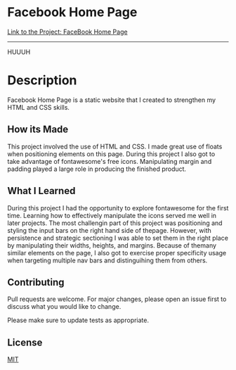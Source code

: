 # Facebook Home Page
[Link to the Project: FaceBook Home Page](https://facebookhomepageproject.netlify.com)
___
HUUUH 

# Description
Facebook Home Page is a static website that I created to strengthen my HTML and CSS skills. 

## How its Made
This project involved the use of HTML and CSS. I made great use of floats when positioning elements on this page. During this project I also got to take advantage of fontawesome's free icons. Manipulating margin and padding played a large role in producing the finished product. 


## What I Learned
During this project I had the opportunity to explore fontawesome for the first time. Learning how to effectively manipulate the icons served me well in later projects. The most challengin part of this project was positioning and styling the input bars on the right hand side of thepage. However, with persistence and strategic sectioning I was able to set them in the right place by manipulating their widths, heights, and margins. Because of themany similar elements on the page, I also got to exercise proper specificity usage when targeting multiple nav bars and distinguihing them from others. 

## Contributing
Pull requests are welcome. For major changes, please open an issue first to discuss what you would like to change.

Please make sure to update tests as appropriate.

## License
[MIT](https://choosealicense.com/licenses/mit/)

